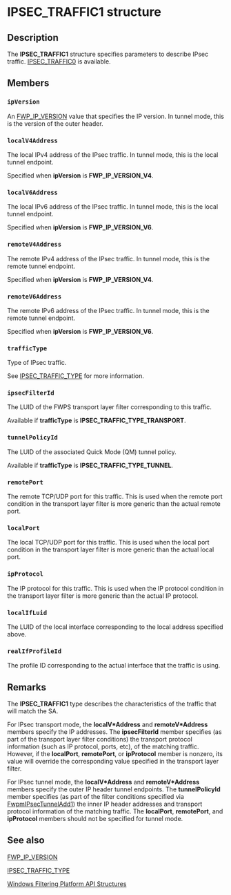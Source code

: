# IPSEC_TRAFFIC1 structure

## Description

The **IPSEC_TRAFFIC1** structure specifies parameters to describe IPsec traffic.
[IPSEC_TRAFFIC0](https://learn.microsoft.com/windows/desktop/api/ipsectypes/ns-ipsectypes-ipsec_traffic0) is available.

## Members

### `ipVersion`

An [FWP_IP_VERSION](https://learn.microsoft.com/windows/desktop/api/fwptypes/ne-fwptypes-fwp_ip_version) value that specifies the IP version. In tunnel mode, this is the version of the outer header.

### `localV4Address`

The local IPv4 address of the IPsec traffic. In tunnel mode, this is the local tunnel endpoint.

Specified when **ipVersion** is **FWP_IP_VERSION_V4**.

### `localV6Address`

The local IPv6 address of the IPsec traffic. In tunnel mode, this is the local tunnel endpoint.

Specified when **ipVersion** is **FWP_IP_VERSION_V6**.

### `remoteV4Address`

The remote IPv4 address of the IPsec traffic. In tunnel mode, this is the remote tunnel endpoint.

Specified when **ipVersion** is **FWP_IP_VERSION_V4**.

### `remoteV6Address`

The remote IPv6 address of the IPsec traffic. In tunnel mode, this is the remote tunnel endpoint.

Specified when **ipVersion** is **FWP_IP_VERSION_V6**.

### `trafficType`

Type of IPsec traffic.

See [IPSEC_TRAFFIC_TYPE](https://learn.microsoft.com/windows/desktop/api/ipsectypes/ne-ipsectypes-ipsec_traffic_type) for more information.

### `ipsecFilterId`

The LUID of the FWPS transport
layer filter corresponding to this traffic.

Available if **trafficType** is **IPSEC_TRAFFIC_TYPE_TRANSPORT**.

### `tunnelPolicyId`

The LUID of the associated Quick Mode (QM) tunnel policy.

Available if **trafficType** is **IPSEC_TRAFFIC_TYPE_TUNNEL**.

### `remotePort`

The remote TCP/UDP port for this traffic. This is used when the remote port condition in the transport
layer filter is more generic than the actual remote port.

### `localPort`

The local TCP/UDP port for this traffic. This is used when the local port condition in the transport
layer filter is more generic than the actual local port.

### `ipProtocol`

The IP protocol for this traffic. This is used when the IP protocol condition in the transport
layer filter is more generic than the actual IP protocol.

### `localIfLuid`

The LUID of the local interface corresponding to the local address specified above.

### `realIfProfileId`

The profile ID corresponding to the actual interface that the traffic is using.

## Remarks

The **IPSEC_TRAFFIC1** type describes the characteristics of the traffic that will match the SA.

For IPsec transport mode, the **localV*Address** and **remoteV*Address** members specify the IP addresses. The **ipsecFilterId** member specifies (as part of the transport layer filter conditions) the transport protocol information (such as IP protocol, ports, etc), of the matching traffic. However, if the **localPort**, **remotePort**, or **ipProtocol** member is nonzero, its value will override the corresponding value specified in the transport layer filter.

For IPsec tunnel mode, the **localV*Address** and **remoteV*Address** members specify the outer IP header tunnel endpoints. The **tunnelPolicyId** member specifies (as part of the filter conditions specified via [FwpmIPsecTunnelAdd1](https://learn.microsoft.com/windows/desktop/api/fwpmu/nf-fwpmu-fwpmipsectunneladd1)) the inner IP header addresses and transport protocol information of the matching traffic. The **localPort**, **remotePort**, and **ipProtocol** members should not be specified for tunnel mode.

## See also

[FWP_IP_VERSION](https://learn.microsoft.com/windows/desktop/api/fwptypes/ne-fwptypes-fwp_ip_version)

[IPSEC_TRAFFIC_TYPE](https://learn.microsoft.com/windows/desktop/api/ipsectypes/ne-ipsectypes-ipsec_traffic_type)

[Windows Filtering Platform API Structures](https://learn.microsoft.com/windows/desktop/FWP/fwp-structs)